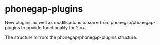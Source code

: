 phonegap-plugins
================

New plugins, as well as modifications to some from phonegap/phonegap-plugins to provide functionality for 2.x+.

The structure mirrors the phonegap/phonegap-plugins structure.
